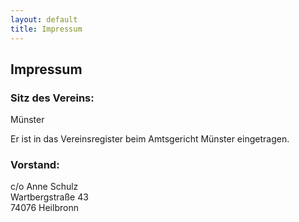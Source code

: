 ```yaml
---
layout: default
title: Impressum
---
```

## Impressum

### Sitz des Vereins:

Münster

Er ist in das Vereinsregister beim Amtsgericht Münster eingetragen.

### Vorstand:

c/o Anne Schulz<br>
Wartbergstraße 43<br>
74076 Heilbronn
